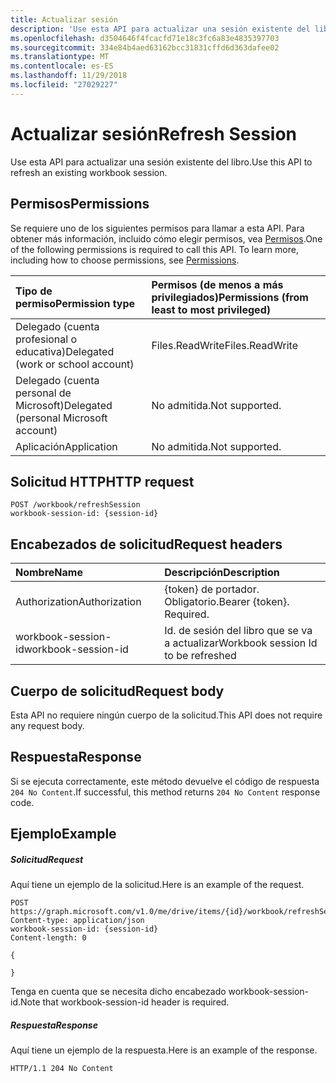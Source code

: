 ```yaml
---
title: Actualizar sesión
description: 'Use esta API para actualizar una sesión existente del libro. '
ms.openlocfilehash: d3504646f4fcacfd71e18c3fc6a83e4835397703
ms.sourcegitcommit: 334e84b4aed63162bcc31831cffd6d363dafee02
ms.translationtype: MT
ms.contentlocale: es-ES
ms.lasthandoff: 11/29/2018
ms.locfileid: "27029227"
---
```

# <a name="refresh-session"></a><span data-ttu-id="e26a6-103">Actualizar sesión</span><span class="sxs-lookup"><span data-stu-id="e26a6-103">Refresh Session</span></span>

<span data-ttu-id="e26a6-104">Use esta API para actualizar una sesión existente del libro.</span><span class="sxs-lookup"><span data-stu-id="e26a6-104">Use this API to refresh an existing workbook session.</span></span> 

## <a name="permissions"></a><span data-ttu-id="e26a6-105">Permisos</span><span class="sxs-lookup"><span data-stu-id="e26a6-105">Permissions</span></span>
<span data-ttu-id="e26a6-p101">Se requiere uno de los siguientes permisos para llamar a esta API. Para obtener más información, incluido cómo elegir permisos, vea [Permisos](/graph/permissions-reference).</span><span class="sxs-lookup"><span data-stu-id="e26a6-p101">One of the following permissions is required to call this API. To learn more, including how to choose permissions, see [Permissions](/graph/permissions-reference).</span></span>

|<span data-ttu-id="e26a6-108">Tipo de permiso</span><span class="sxs-lookup"><span data-stu-id="e26a6-108">Permission type</span></span>      | <span data-ttu-id="e26a6-109">Permisos (de menos a más privilegiados)</span><span class="sxs-lookup"><span data-stu-id="e26a6-109">Permissions (from least to most privileged)</span></span>              |
|:--------------------|:---------------------------------------------------------|
|<span data-ttu-id="e26a6-110">Delegado (cuenta profesional o educativa)</span><span class="sxs-lookup"><span data-stu-id="e26a6-110">Delegated (work or school account)</span></span> | <span data-ttu-id="e26a6-111">Files.ReadWrite</span><span class="sxs-lookup"><span data-stu-id="e26a6-111">Files.ReadWrite</span></span>    |
|<span data-ttu-id="e26a6-112">Delegado (cuenta personal de Microsoft)</span><span class="sxs-lookup"><span data-stu-id="e26a6-112">Delegated (personal Microsoft account)</span></span> | <span data-ttu-id="e26a6-113">No admitida.</span><span class="sxs-lookup"><span data-stu-id="e26a6-113">Not supported.</span></span>    |
|<span data-ttu-id="e26a6-114">Aplicación</span><span class="sxs-lookup"><span data-stu-id="e26a6-114">Application</span></span> | <span data-ttu-id="e26a6-115">No admitida.</span><span class="sxs-lookup"><span data-stu-id="e26a6-115">Not supported.</span></span> |

## <a name="http-request"></a><span data-ttu-id="e26a6-116">Solicitud HTTP</span><span class="sxs-lookup"><span data-stu-id="e26a6-116">HTTP request</span></span>
<!-- { "blockType": "ignored" } -->
```http
POST /workbook/refreshSession
workbook-session-id: {session-id}
```
## <a name="request-headers"></a><span data-ttu-id="e26a6-117">Encabezados de solicitud</span><span class="sxs-lookup"><span data-stu-id="e26a6-117">Request headers</span></span>
| <span data-ttu-id="e26a6-118">Nombre</span><span class="sxs-lookup"><span data-stu-id="e26a6-118">Name</span></span>       | <span data-ttu-id="e26a6-119">Descripción</span><span class="sxs-lookup"><span data-stu-id="e26a6-119">Description</span></span>|
|:---------------|:----------|
| <span data-ttu-id="e26a6-120">Authorization</span><span class="sxs-lookup"><span data-stu-id="e26a6-120">Authorization</span></span>  | <span data-ttu-id="e26a6-p102">{token} de portador. Obligatorio.</span><span class="sxs-lookup"><span data-stu-id="e26a6-p102">Bearer {token}. Required.</span></span> |
| <span data-ttu-id="e26a6-123">workbook-session-id</span><span class="sxs-lookup"><span data-stu-id="e26a6-123">workbook-session-id</span></span> | <span data-ttu-id="e26a6-124">Id. de sesión del libro que se va a actualizar</span><span class="sxs-lookup"><span data-stu-id="e26a6-124">Workbook session Id to be refreshed</span></span> |

## <a name="request-body"></a><span data-ttu-id="e26a6-125">Cuerpo de solicitud</span><span class="sxs-lookup"><span data-stu-id="e26a6-125">Request body</span></span>
<span data-ttu-id="e26a6-126">Esta API no requiere ningún cuerpo de la solicitud.</span><span class="sxs-lookup"><span data-stu-id="e26a6-126">This API does not require any request body.</span></span>

## <a name="response"></a><span data-ttu-id="e26a6-127">Respuesta</span><span class="sxs-lookup"><span data-stu-id="e26a6-127">Response</span></span>

<span data-ttu-id="e26a6-128">Si se ejecuta correctamente, este método devuelve el código de respuesta `204 No Content`.</span><span class="sxs-lookup"><span data-stu-id="e26a6-128">If successful, this method returns `204 No Content` response code.</span></span>

## <a name="example"></a><span data-ttu-id="e26a6-129">Ejemplo</span><span class="sxs-lookup"><span data-stu-id="e26a6-129">Example</span></span>
##### <a name="request"></a><span data-ttu-id="e26a6-130">Solicitud</span><span class="sxs-lookup"><span data-stu-id="e26a6-130">Request</span></span>
<span data-ttu-id="e26a6-131">Aquí tiene un ejemplo de la solicitud.</span><span class="sxs-lookup"><span data-stu-id="e26a6-131">Here is an example of the request.</span></span>
<!-- {
  "blockType": "request",
  "name": "refresh_excel_session"
}-->
```http
POST https://graph.microsoft.com/v1.0/me/drive/items/{id}/workbook/refreshSession
Content-type: application/json
workbook-session-id: {session-id}
Content-length: 0

{

}
```

<span data-ttu-id="e26a6-132">Tenga en cuenta que se necesita dicho encabezado workbook-session-id.</span><span class="sxs-lookup"><span data-stu-id="e26a6-132">Note that workbook-session-id header is required.</span></span> 


##### <a name="response"></a><span data-ttu-id="e26a6-133">Respuesta</span><span class="sxs-lookup"><span data-stu-id="e26a6-133">Response</span></span>
<span data-ttu-id="e26a6-134">Aquí tiene un ejemplo de la respuesta.</span><span class="sxs-lookup"><span data-stu-id="e26a6-134">Here is an example of the response.</span></span> 

<!-- {
  "blockType": "response",
  "truncated": true
} -->
```http
HTTP/1.1 204 No Content
```

<!-- {
  "type": "#page.annotation",
  "suppressions": [
    "Warning: refresh_excel_session//api-reference/v1.0/api/workbook-refreshsession.md:
      Request includes a non-standard header: workbook-session-id"
  ]
}-->
